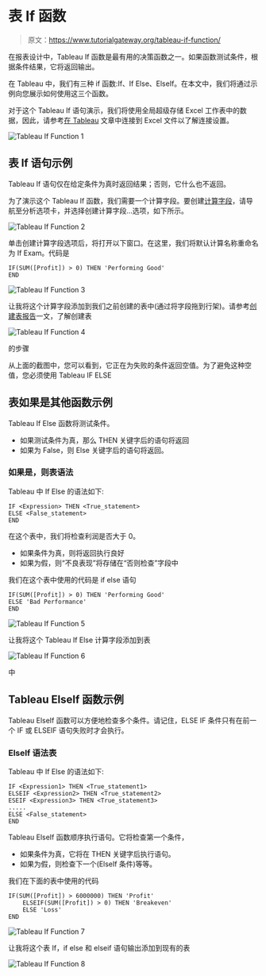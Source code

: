 # 表 If 函数

> 原文：<https://www.tutorialgateway.org/tableau-if-function/>

在报表设计中，Tableau If 函数是最有用的决策函数之一。如果函数测试条件，根据条件结果，它将返回输出。

在 Tableau 中，我们有三种 if 函数:If、If Else、ElseIf。在本文中，我们将通过示例向您展示如何使用这三个函数。

对于这个 Tableau If 语句演示，我们将使用全局超级存储 Excel 工作表中的数据，因此，请参考[在 Tableau](https://www.tutorialgateway.org/connecting-to-excel-files-in-tableau/) 文章中连接到 Excel 文件以了解连接设置。

![Tableau If Function 1](img/36f23023f1af345dbe2a5a49253fcfe0.png)

## 表 If 语句示例

Tableau If 语句仅在给定条件为真时返回结果；否则，它什么也不返回。

为了演示这个 Tableau If 函数，我们需要一个计算字段。要创建[计算字段](https://www.tutorialgateway.org/calculated-field-tableau/)，请导航至分析选项卡，并选择创建计算字段…选项，如下所示。

![Tableau If Function 2](img/64df4a599c12f75b2ed811e8406fbc64.png)

单击创建计算字段选项后，将打开以下窗口。在这里，我们将默认计算名称重命名为 If Exam。代码是

```
IF(SUM([Profit]) > 0) THEN 'Performing Good'
END
```

![Tableau If Function 3](img/7ce40265ff9225d6c01e24ebd8851ef1.png)

让我将这个计算字段添加到我们之前创建的表中(通过将字段拖到行架)。请参考[创建表报告](https://www.tutorialgateway.org/tableau-table-report/)一文，了解创建表

![Tableau If Function 4](img/f75f80ca11bd1f0980e0b268b5a7eb05.png)

的步骤

从上面的截图中，您可以看到，它正在为失败的条件返回空值。为了避免这种空值，您必须使用 Tableau IF ELSE

## 表如果是其他函数示例

Tableau If Else 函数将测试条件。

*   如果测试条件为真，那么 THEN 关键字后的语句将返回
*   如果为 False，则 Else 关键字后的语句将返回。

### 如果是，则表语法

Tableau 中 If Else 的语法如下:

```
IF <Expression> THEN <True_statement>
ELSE <False_statement>
END
```

在这个表中，我们将检查利润是否大于 0。

*   如果条件为真，则将返回执行良好
*   如果为假，则“不良表现”将存储在“否则检查”字段中

我们在这个表中使用的代码是 if else 语句

```
IF(SUM([Profit]) > 0) THEN 'Performing Good'
ELSE 'Bad Performance'
END
```

![Tableau If Function 5](img/358650adbed97e7ae9d1e0b650514c92.png)

让我将这个 Tableau If Else 计算字段添加到表

![Tableau If Function 6](img/32b29dcc3f0cde72e8131c2bd236df5a.png)

中

## Tableau ElseIf 函数示例

Tableau ElseIf 函数可以方便地检查多个条件。请记住，ELSE IF 条件只有在前一个 IF 或 ELSEIF 语句失败时才会执行。

### ElseIf 语法表

Tableau 中 If Else 的语法如下:

```
IF <Expression1> THEN <True_statement1>
ELSEIF <Expression2> THEN <True_statement2>
ESEIF <Expression3> THEN <True_statement3>
.....
ELSE <False_statement>
END
```

Tableau ElseIf 函数顺序执行语句。它将检查第一个条件，

*   如果条件为真，它将在 THEN 关键字后执行语句。
*   如果为假，则检查下一个(ElseIf 条件)等等。

我们在下面的表中使用的代码

```
IF(SUM([Profit]) > 6000000) THEN 'Profit'
    ELSEIF(SUM([Profit]) > 0) THEN 'Breakeven'
    ELSE 'Loss'
END
```

![Tableau If Function 7](img/256802172d8fc0175f7cbfc014cdcde4.png)

让我将这个表 If，if else 和 elseif 语句输出添加到现有的表

![Tableau If Function 8](img/c8dce9a0c2136bb2f5fb65d53ead0e9d.png)